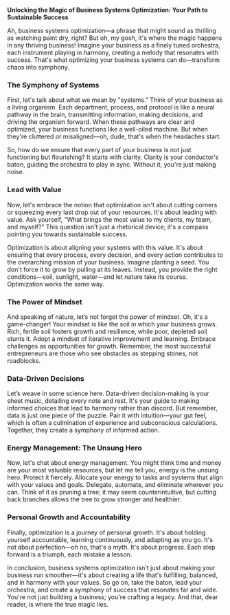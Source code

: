 **Unlocking the Magic of Business Systems Optimization: Your Path to Sustainable Success**

Ah, business systems optimization—a phrase that might sound as thrilling as watching paint dry, right? But oh, my gosh, it's where the magic happens in any thriving business! Imagine your business as a finely tuned orchestra, each instrument playing in harmony, creating a melody that resonates with success. That's what optimizing your business systems can do—transform chaos into symphony.

### The Symphony of Systems

First, let's talk about what we mean by "systems." Think of your business as a living organism. Each department, process, and protocol is like a neural pathway in the brain, transmitting information, making decisions, and driving the organism forward. When these pathways are clear and optimized, your business functions like a well-oiled machine. But when they're cluttered or misaligned—oh, dude, that's when the headaches start.

So, how do we ensure that every part of your business is not just functioning but flourishing? It starts with clarity. Clarity is your conductor's baton, guiding the orchestra to play in sync. Without it, you're just making noise.

### Lead with Value

Now, let's embrace the notion that optimization isn't about cutting corners or squeezing every last drop out of your resources. It's about leading with value. Ask yourself, "What brings the most value to my clients, my team, and myself?" This question isn't just a rhetorical device; it's a compass pointing you towards sustainable success.

Optimization is about aligning your systems with this value. It's about ensuring that every process, every decision, and every action contributes to the overarching mission of your business. Imagine planting a seed. You don't force it to grow by pulling at its leaves. Instead, you provide the right conditions—soil, sunlight, water—and let nature take its course. Optimization works the same way.

### The Power of Mindset

And speaking of nature, let’s not forget the power of mindset. Oh, it's a game-changer! Your mindset is like the soil in which your business grows. Rich, fertile soil fosters growth and resilience, while poor, depleted soil stunts it. Adopt a mindset of iterative improvement and learning. Embrace challenges as opportunities for growth. Remember, the most successful entrepreneurs are those who see obstacles as stepping stones, not roadblocks.

### Data-Driven Decisions

Let’s weave in some science here. Data-driven decision-making is your sheet music, detailing every note and rest. It's your guide to making informed choices that lead to harmony rather than discord. But remember, data is just one piece of the puzzle. Pair it with intuition—your gut feel, which is often a culmination of experience and subconscious calculations. Together, they create a symphony of informed action.

### Energy Management: The Unsung Hero

Now, let's chat about energy management. You might think time and money are your most valuable resources, but let me tell you, energy is the unsung hero. Protect it fiercely. Allocate your energy to tasks and systems that align with your values and goals. Delegate, automate, and eliminate wherever you can. Think of it as pruning a tree; it may seem counterintuitive, but cutting back branches allows the tree to grow stronger and healthier.

### Personal Growth and Accountability

Finally, optimization is a journey of personal growth. It's about holding yourself accountable, learning continuously, and adapting as you go. It's not about perfection—oh no, that's a myth. It's about progress. Each step forward is a triumph, each mistake a lesson.

In conclusion, business systems optimization isn't just about making your business run smoother—it's about creating a life that's fulfilling, balanced, and in harmony with your values. So go on, take the baton, lead your orchestra, and create a symphony of success that resonates far and wide. You're not just building a business; you're crafting a legacy. And that, dear reader, is where the true magic lies.
